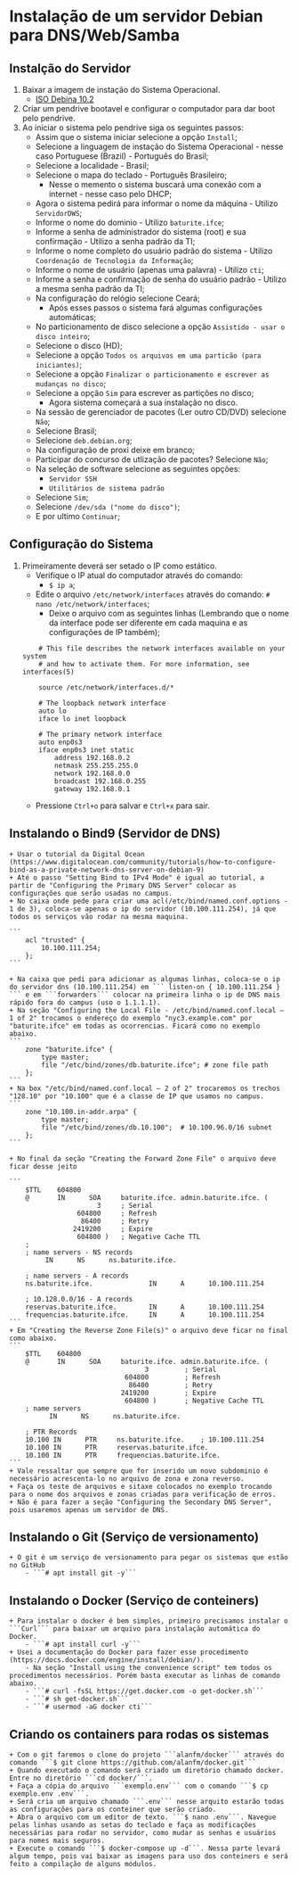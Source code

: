 # Instalação de um servidor Debian para DNS/Web/Samba

## Instalção do Servidor

1. Baixar a imagem de instação do Sistema Operacional.
    + [ISO Debina 10.2](https://cdimage.debian.org/debian-cd/current/amd64/iso-cd/debian-10.2.0-amd64-netinst.iso)
2. Criar um pendrive bootavel e configurar o computador para dar boot pelo pendrive.
3. Ao iniciar o sistema pelo pendrive siga os seguintes passos:
    + Assim que o sistema iniciar selecione a opção ```Install```;
    + Selecione a linguagem de instação do Sistema Operacional - nesse caso Portuguese (Brazil) -  Português do Brasil;
    + Selecione a localidade - Brasil;
    + Selecione o mapa do teclado - Português Brasileiro;
        - Nesse o memento o sistema buscará uma conexão com a internet - nesse caso pelo DHCP;
    + Agora o sistema pedirá para informar o nome da máquina - Utilizo ```ServidorDWS```;
    + Informe o nome do dominio - Utilizo ```baturite.ifce```;
    + Informe a senha de administrador do sistema (root) e sua confirmação - Utilizo a senha padrão da TI;
    + Informe o nome completo do usuário padrão do sistema - Utilizo ```Coordenação de Tecnologia da Informação```;
    + Informe o nome de usuário (apenas uma palavra) - Utilizo ```cti```;
    + Informe a senha e confirmação de senha do usuário padrão - Utilizo a mesma senha padrão da TI;
    + Na configuração do relógio selecione Ceará;
        - Após esses passos o sistema fará algumas configurações automáticas;
    + No particionamento de disco selecione a opção ```Assistido - usar o disco inteiro```;
    + Selecione o disco (HD);
    + Selecione a opção ```Todos os arquivos em uma particão (para iniciantes)```;
    + Selecione a opção ```Finalizar o particionamento e escrever as mudanças no disco```;
    + Selecione a opção ```Sim``` para escrever as partições no disco;
        - Agora sistema começará a sua instalação no disco.
    + Na sessão de gerenciador de pacotes (Ler outro CD/DVD) selecione ```Não```;
    + Selecione Brasil;
    + Selecione ```deb.debian.org```;
    + Na configuração de proxi deixe em branco;
    + Participar do concurso de utlização de pacotes? Selecione ```Não```;
    + Na seleção de software selecione as seguintes opções:
        - ```Servidor SSH```
        - ```Utilitários de sistema padrão```
    + Selecione ```Sim```;
    + Selecione ```/dev/sda ("nome do disco")```;
    + E por ultimo ```Continuar```;

## Configuração do Sistema

1. Primeiramente deverá ser setado o IP como estático.
    + Verifique o IP atual do computador através do comando:
        - ```$ ip a```;
    + Edite o arquivo ```/etc/network/interfaces``` através do comando: ```# nano /etc/network/interfaces```;
        - Deixe o arquivo com as seguintes linhas (Lembrando que o nome da interface pode ser diferente em cada maquina e as configurações de IP também);
    ```
        # This file describes the network interfaces available on your system
        # and how to activate them. For more information, see interfaces(5)
        
        source /etc/network/interfaces.d/*
        
        # The loopback network interface
        auto lo
        iface lo inet loopback
        
        # The primary network interface
        auto enp0s3
        iface enp0s3 inet static
            address 192.168.0.2
            netmask 255.255.255.0
            network 192.168.0.0
            broadcast 192.168.0.255
            gateway 192.168.0.1
    ```
    + Pressione ```Ctrl+o``` para salvar e ```Ctrl+x``` para sair.

## Instalando o Bind9 (Servidor de DNS)
    + Usar o tutorial da Digital Ocean (https://www.digitalocean.com/community/tutorials/how-to-configure-bind-as-a-private-network-dns-server-on-debian-9)
    + Até o passo "Setting Bind to IPv4 Mode" é igual ao tutorial, a partir de "Configuring the Primary DNS Server" colocar as configurações que serão usadas no campus.
    + No caixa onde pede para criar uma acl(/etc/bind/named.conf.options - 1 de 3), coloca-se apenas o ip do servidor (10.100.111.254), já que todos os serviços vão rodar na mesma maquina.
    
    ```
        acl "trusted" {
            10.100.111.254;
        };
    ```
    
    + Na caixa que pedi para adicionar as algumas linhas, coloca-se o ip do servidor dns (10.100.111.254) em ``` listen-on { 10.100.111.254 } ``` e em ```forwarders``` colocar na primeira linha o ip de DNS mais rápido fora do campus (uso o 1.1.1.1).
    + Na seção "Configuring the Local File - /etc/bind/named.conf.local — 1 of 2" trocamos o endereço do exemplo "nyc3.example.com" por "baturite.ifce" em todas as ocorrencias. Ficará como no exemplo abaixo.
    ```
        zone "baturite.ifce" {
            type master;
            file "/etc/bind/zones/db.baturite.ifce"; # zone file path
        };
    ```
    + Na box "/etc/bind/named.conf.local — 2 of 2" trocaremos os trechos "128.10" por "10.100" que é a classe de IP que usamos no campus.
    ```
        zone "10.100.in-addr.arpa" {
            type master;
            file "/etc/bind/zones/db.10.100";  # 10.100.96.0/16 subnet
        };
    ```
    
    + No final da seção "Creating the Forward Zone File" o arquivo deve ficar desse jeito
    
    ```
        $TTL    604800
        @       IN      SOA     baturite.ifce. admin.baturite.ifce. (
                          3     ; Serial
                     604800     ; Refresh
                      86400     ; Retry
                    2419200     ; Expire
                     604800 )   ; Negative Cache TTL
        ;
        ; name servers - NS records
             IN      NS      ns.baturite.ifce.

        ; name servers - A records
        ns.baturite.ifce.              IN      A      10.100.111.254

        ; 10.128.0.0/16 - A records
        reservas.baturite.ifce.        IN      A      10.100.111.254
        frequencias.baturite.ifce.     IN      A      10.100.111.254
    ```
    + Em "Creating the Reverse Zone File(s)" o arquivo deve ficar no final como abaixo. 
    ```
        $TTL    604800
        @       IN      SOA     baturite.ifce. admin.baturite.ifce. (
                                      3         ; Serial
                                 604800         ; Refresh
                                  86400         ; Retry
                                2419200         ; Expire
                                 604800 )       ; Negative Cache TTL
        ; name servers
              IN      NS      ns.baturite.ifce.

        ; PTR Records
        10.100 IN      PTR     ns.baturite.ifce.    ; 10.100.111.254
        10.100 IN      PTR     reservas.baturite.ifce.
        10.100 IN      PTR     frequencias.baturite.ifce.
    ```
    + Vale ressaltar que sempre que for inserido um novo subdominio é necessário acrescenta-lo no arquivo de zona e zona reverso.
    + Faça os teste de arquivos e sitaxe colocados no exemplo trocando para o nome dos arquivos e zonas criadas para verificação de erros.
    + Não é para fazer a seção "Configuring the Secondary DNS Server", pois usaremos apenas um servidor de DNS.
    
    
## Instalando o Git (Serviço de versionamento)
    + O git é um serviço de versionamento para pegar os sistemas que estão no GitHub
        - ```# apt install git -y```
    
## Instalando o Docker (Serviço de conteiners)
    + Para instalar o docker é bem simples, primeiro precisamos instalar o ```Curl``` para baixar um arquivo para instalação automática do Docker.
        - ```# apt install curl -y```
    + Usei a documentação do Docker para fazer esse procedimento (https://docs.docker.com/engine/install/debian/).
        - Na seção "Install using the convenience script" tem todos os procedimentos necessários. Porém basta executar as linhas de comando abaixo.
        - ```# curl -fsSL https://get.docker.com -o get-docker.sh```
        - ```# sh get-docker.sh```
        - ```# usermod -aG docker cti```
        
## Criando os containers para rodas os sistemas
    + Com o git faremos o clone do projeto ```alanfm/docker``` através do comando ```$ git clone https://github.com/alanfm/docker.git```
    + Quando executado o comando será criado um diretório chamado docker. Entre no diretório ```cd docker/```.
    + Faça a cópia do arquivo ```exemplo.env``` com o comando ```$ cp exemplo.env .env```.
    + Será cria um arquivo chamado ```.env``` nesse arquito estarão todas as configurações para os conteiner que serão criado.
    + Abra o arquivo com um editor de texto. ```$ nano .env```. Navegue pelas linhas usando as setas do teclado e faça as modificações necessárias para rodar no servidor, como mudar as senhas e usuários para nomes mais seguros.
    + Execute o comando ```$ docker-compose up -d```. Nessa parte levará algum tempo, pois vai baixar as imagens para uso dos conteiners e será feito a compilação de alguns módulos.
    

